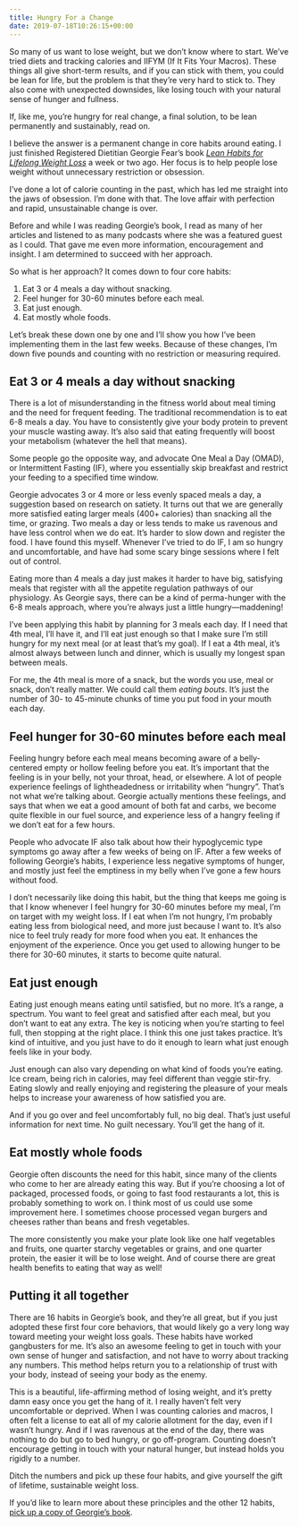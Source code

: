 ```yaml
---
title: Hungry For a Change
date: 2019-07-18T10:26:15+00:00
---
```

So many of us want to lose weight, but we don’t know where to start. We’ve tried diets and tracking calories and IIFYM (If It Fits Your Macros). These things all give short-term results, and if you can stick with them, you could be lean for life, but the problem is that they’re very hard to stick to. They also come with unexpected downsides, like losing touch with your natural sense of hunger and fullness.

If, like me, you’re hungry for real change, a final solution, to be lean permanently and sustainably, read on.

I believe the answer is a permanent change in core habits around eating. I just finished Registered Dietitian Georgie Fear’s book _[Lean Habits for Lifelong Weight Loss][1]_ a week or two ago. Her focus is to help people lose weight without unnecessary restriction or obsession.

I’ve done a lot of calorie counting in the past, which has led me straight into the jaws of obsession. I’m done with that. The love affair with perfection and rapid, unsustainable change is over.

Before and while I was reading Georgie’s book, I read as many of her articles and listened to as many podcasts where she was a featured guest as I could. That gave me even more information, encouragement and insight. I am determined to succeed with her approach.

So what is her approach? It comes down to four core habits:

  1. Eat 3 or 4 meals a day without snacking.
  2. Feel hunger for 30-60 minutes before each meal.
  3. Eat just enough.
  4. Eat mostly whole foods.  
    

Let’s break these down one by one and I’ll show you how I’ve been implementing them in the last few weeks. Because of these changes, I’m down five pounds and counting with no restriction or measuring required.

## Eat 3 or 4 meals a day without snacking

There is a lot of misunderstanding in the fitness world about meal timing and the need for frequent feeding. The traditional recommendation is to eat 6-8 meals a day. You have to consistently give your body protein to prevent your muscle wasting away. It’s also said that eating frequently will boost your metabolism (whatever the hell that means).

Some people go the opposite way, and advocate One Meal a Day (OMAD), or Intermittent Fasting (IF), where you essentially skip breakfast and restrict your feeding to a specified time window.

Georgie advocates 3 or 4 more or less evenly spaced meals a day, a suggestion based on research on satiety. It turns out that we are generally more satisfied eating larger meals (400+ calories) than snacking all the time, or grazing. Two meals a day or less tends to make us ravenous and have less control when we do eat. It’s harder to slow down and register the food. I have found this myself. Whenever I’ve tried to do IF, I am so hungry and uncomfortable, and have had some scary binge sessions where I felt out of control.

Eating more than 4 meals a day just makes it harder to have big, satisfying meals that register with all the appetite regulation pathways of our physiology. As Georgie says, there can be a kind of perma-hunger with the 6-8 meals approach, where you’re always just a little hungry—maddening!

I’ve been applying this habit by planning for 3 meals each day. If I need that 4th meal, I’ll have it, and I’ll eat just enough so that I make sure I’m still hungry for my next meal (or at least that’s my goal). If I eat a 4th meal, it’s almost always between lunch and dinner, which is usually my longest span between meals.

For me, the 4th meal is more of a snack, but the words you use, meal or snack, don’t really matter. We could call them _eating bouts_. It’s just the number of 30- to 45-minute chunks of time you put food in your mouth each day.

## Feel hunger for 30-60 minutes before each meal

Feeling hungry before each meal means becoming aware of a belly-centered empty or hollow feeling before you eat. It’s important that the feeling is in your belly, not your throat, head, or elsewhere. A lot of people experience feelings of lightheadedness or irritability when “hungry”. That’s not what we’re talking about. Georgie actually mentions these feelings, and says that when we eat a good amount of both fat and carbs, we become quite flexible in our fuel source, and experience less of a hangry feeling if we don’t eat for a few hours.

People who advocate IF also talk about how their hypoglycemic type symptoms go away after a few weeks of being on IF. After a few weeks of following Georgie’s habits, I experience less negative symptoms of hunger, and mostly just feel the emptiness in my belly when I’ve gone a few hours without food.

I don’t necessarily like doing this habit, but the thing that keeps me going is that I know whenever I feel hungry for 30-60 minutes before my meal, I’m on target with my weight loss. If I eat when I’m not hungry, I’m probably eating less from biological need, and more just because I want to. It’s also nice to feel truly ready for more food when you eat. It enhances the enjoyment of the experience. Once you get used to allowing hunger to be there for 30-60 minutes, it starts to become quite natural.

## Eat just enough

Eating just enough means eating until satisfied, but no more. It’s a range, a spectrum. You want to feel great and satisfied after each meal, but you don’t want to eat any extra. The key is noticing when you’re starting to feel full, then stopping at the right place. I think this one just takes practice. It’s kind of intuitive, and you just have to do it enough to learn what just enough feels like in your body.

Just enough can also vary depending on what kind of foods you’re eating. Ice cream, being rich in calories, may feel different than veggie stir-fry. Eating slowly and really enjoying and registering the pleasure of your meals helps to increase your awareness of how satisfied you are.

And if you go over and feel uncomfortably full, no big deal. That’s just useful information for next time. No guilt necessary. You’ll get the hang of it.

## Eat mostly whole foods

Georgie often discounts the need for this habit, since many of the clients who come to her are already eating this way. But if you’re choosing a lot of packaged, processed foods, or going to fast food restaurants a lot, this is probably something to work on. I think most of us could use some improvement here. I sometimes choose processed vegan burgers and cheeses rather than beans and fresh vegetables.

The more consistently you make your plate look like one half vegetables and fruits, one quarter starchy vegetables or grains, and one quarter protein, the easier it will be to lose weight. And of course there are great health benefits to eating that way as well!

## Putting it all together

There are 16 habits in Georgie’s book, and they’re all great, but if you just adopted these first four core behaviors, that would likely go a very long way toward meeting your weight loss goals. These habits have worked gangbusters for me. It’s also an awesome feeling to get in touch with your own sense of hunger and satisfaction, and not have to worry about tracking any numbers. This method helps return you to a relationship of trust with your body, instead of seeing your body as the enemy.

This is a beautiful, life-affirming method of losing weight, and it’s pretty damn easy once you get the hang of it. I really haven’t felt very uncomfortable or deprived. When I was counting calories and macros, I often felt a license to eat all of my calorie allotment for the day, even if I wasn’t hungry. And if I was ravenous at the end of the day, there was nothing to do but go to bed hungry, or go off-program. Counting doesn’t encourage getting in touch with your natural hunger, but instead holds you rigidly to a number.

Ditch the numbers and pick up these four habits, and give yourself the gift of lifetime, sustainable weight loss.

If you’d like to learn more about these principles and the other 12 habits, [pick up a copy of Georgie’s book][2].

 [1]: https://www.amazon.com/Lean-Habits-Lifelong-Weight-Loss/dp/1624144683/ref=sr_1_3?keywords=lean+habits+for+lifelong+weight+loss&qid=1561901180&s=gateway&sr=8-3
 [2]: https://www.amazon.com/Lean-Habits-Lifelong-Weight-Loss/dp/1624144683/ref=sr_1_3?keywords=lean+habits+for+lifelong+weight+loss&qid=1563445421&s=gateway&sr=8-3